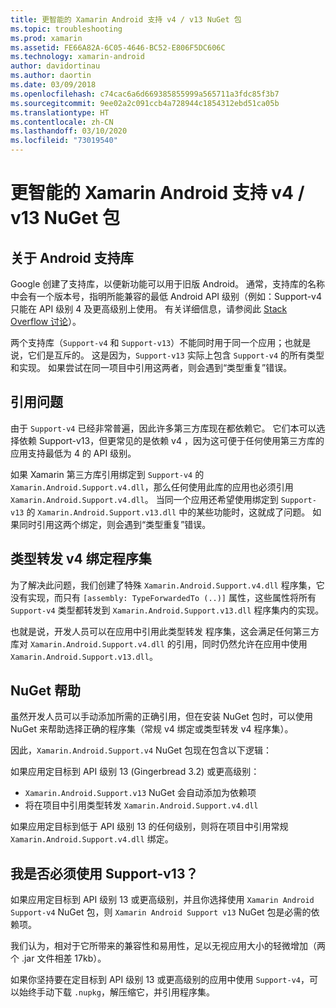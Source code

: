 ```yaml
---
title: 更智能的 Xamarin Android 支持 v4 / v13 NuGet 包
ms.topic: troubleshooting
ms.prod: xamarin
ms.assetid: FE66A82A-6C05-4646-BC52-E806F5DC606C
ms.technology: xamarin-android
author: davidortinau
ms.author: daortin
ms.date: 03/09/2018
ms.openlocfilehash: c74cac6a6d669385855999a565711a3fdc85f3b7
ms.sourcegitcommit: 9ee02a2c091ccb4a728944c1854312ebd51ca05b
ms.translationtype: HT
ms.contentlocale: zh-CN
ms.lasthandoff: 03/10/2020
ms.locfileid: "73019540"
---
```

# <a name="smarter-xamarin-android-support-v4--v13-nuget-packages"></a>更智能的 Xamarin Android 支持 v4 / v13 NuGet 包

## <a name="about-the-android-support-libraries"></a>关于 Android 支持库

Google 创建了支持库，以便新功能可以用于旧版 Android。 通常，支持库的名称中会有一个版本号，指明所能兼容的最低 Android API 级别（例如：Support-v4 只能在 API 级别 4 及更高级别上使用。 有关详细信息，请参阅此 [Stack Overflow 讨论](https://stackoverflow.com/questions/9926403/android-support-package-compatibility-library-use-v4-or-v13)）。 

两个支持库（`Support-v4` 和 `Support-v13`）不能同时用于同一个应用；也就是说，它们是互斥的。 这是因为，`Support-v13` 实际上包含 `Support-v4` 的所有类型和实现。 如果尝试在同一项目中引用这两者，则会遇到“类型重复”错误。

## <a name="problems-with-referencing"></a>引用问题

由于 `Support-v4` 已经非常普遍，因此许多第三方库现在都依赖它。 它们本可以选择依赖 Support-v13，但更常见的是依赖 v4  ，因为这可便于任何使用第三方库的应用支持最低为 4 的 API 级别。

如果 Xamarin 第三方库引用绑定到 `Support-v4` 的 `Xamarin.Android.Support.v4.dll`，那么任何使用此库的应用也必须引用 `Xamarin.Android.Support.v4.dll`。 当同一个应用还希望使用绑定到 `Support-v13` 的 `Xamarin.Android.Support.v13.dll` 中的某些功能时，这就成了问题。 如果同时引用这两个绑定，则会遇到“类型重复”错误。

## <a name="type-forwarded-v4-binding-assembly"></a>类型转发 v4 绑定程序集

为了解决此问题，我们创建了特殊 `Xamarin.Android.Support.v4.dll` 程序集，它没有实现，而只有 `[assembly: TypeForwardedTo (..)]` 属性，这些属性将所有 `Support-v4` 类型都转发到 `Xamarin.Android.Support.v13.dll` 程序集内的实现。

也就是说，开发人员可以在应用中引用此类型转发  程序集，这会满足任何第三方库对 `Xamarin.Android.Support.v4.dll` 的引用，同时仍然允许在应用中使用 `Xamarin.Android.Support.v13.dll`。

## <a name="nuget-assistance"></a>NuGet 帮助

虽然开发人员可以手动添加所需的正确引用，但在安装 NuGet 包时，可以使用 NuGet 来帮助选择正确的程序集（常规 v4  绑定或类型转发 v4  程序集）。

因此，`Xamarin.Android.Support.v4` NuGet 包现在包含以下逻辑：

如果应用定目标到 API 级别 13 (Gingerbread 3.2) 或更高级别：

* `Xamarin.Android.Support.v13` NuGet 会自动添加为依赖项
* 将在项目中引用类型转发  `Xamarin.Android.Support.v4.dll`

如果应用定目标到低于 API 级别 13 的任何级别，则将在项目中引用常规 `Xamarin.Android.Support.v4.dll` 绑定。

## <a name="do-i-have-to-use-support-v13"></a>我是否必须使用 Support-v13？

如果应用定目标到 API 级别 13 或更高级别，并且你选择使用 `Xamarin Android Support-v4` NuGet 包，则 `Xamarin Android Support v13` NuGet 包是必需的依赖项。

我们认为，相对于它所带来的兼容性和易用性，足以无视应用大小的轻微增加（两个 .jar 文件相差 17kb）。

如果你坚持要在定目标到 API 级别 13 或更高级别的应用中使用 `Support-v4`，可以始终手动下载 `.nupkg`，解压缩它，并引用程序集。
